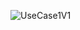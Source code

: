 ![UseCase1V1](https://student.labranet.jamk.fi/~M3268/Ohjelmistosuunnittelu/Projektity%C3%B6/UseCase1.PNG)